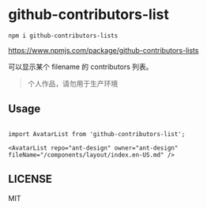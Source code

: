 # github-contributors-list

```
npm i github-contributors-lists
```

https://www.npmjs.com/package/github-contributors-lists

可以显示某个 filename 的 contributors 列表。

> 个人作品，请勿用于生产环境

## Usage

```tsx

import AvatarList from 'github-contributors-list';

<AvatarList repo="ant-design" owner="ant-design" fileName="/components/layout/index.en-US.md" />
```


## LICENSE

MIT

